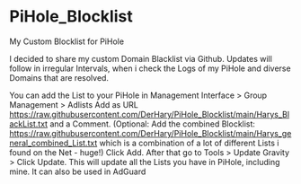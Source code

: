 # PiHole_Blocklist
My Custom Blocklist for PiHole

I decided to share my custom Domain Blacklist via Github.
Updates will follow in irregular Intervals, when i check the Logs of my PiHole and diverse Domains that are resolved.

You can add the List to your PiHole in Management Interface > Group Management > Adlists
Add as URL https://raw.githubusercontent.com/DerHary/PiHole_Blocklist/main/Harys_BlackList.txt and a Comment.
(Optional: Add the combined Blocklist: https://raw.githubusercontent.com/DerHary/PiHole_Blocklist/main/Harys_general_combined_List.txt which is a combination of a lot of different Lists i found on the Net - huge!)
Click Add.
After that go to Tools > Update Gravity > Click Update.
This will update all the Lists you have in PiHole, including mine.
It can also be used in AdGuard